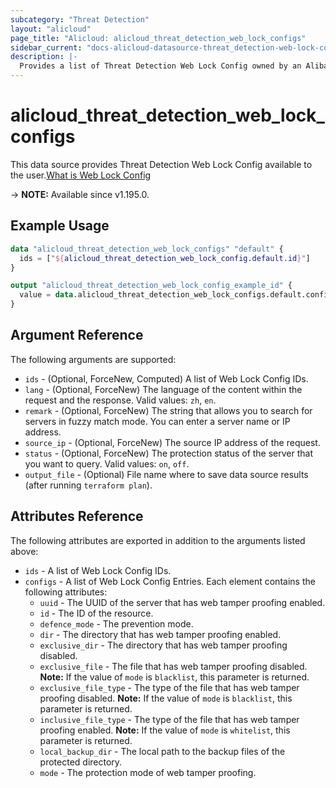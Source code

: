 ```yaml
---
subcategory: "Threat Detection"
layout: "alicloud"
page_title: "Alicloud: alicloud_threat_detection_web_lock_configs"
sidebar_current: "docs-alicloud-datasource-threat_detection-web-lock-configs"
description: |-
  Provides a list of Threat Detection Web Lock Config owned by an Alibaba Cloud account.
---
```


# alicloud_threat_detection_web_lock_configs

This data source provides Threat Detection Web Lock Config available to the user.[What is Web Lock Config](https://www.alibabacloud.com/help/en/security-center/latest/api-sas-2018-12-03-describeweblockconfiglist)

-> **NOTE:** Available since v1.195.0.

## Example Usage

```terraform
data "alicloud_threat_detection_web_lock_configs" "default" {
  ids = ["${alicloud_threat_detection_web_lock_config.default.id}"]
}

output "alicloud_threat_detection_web_lock_config_example_id" {
  value = data.alicloud_threat_detection_web_lock_configs.default.configs.0.id
}
```

## Argument Reference

The following arguments are supported:
* `ids` - (Optional, ForceNew, Computed) A list of Web Lock Config IDs.
* `lang` - (Optional, ForceNew) The language of the content within the request and the response. Valid values: `zh`, `en`.
* `remark` - (Optional, ForceNew) The string that allows you to search for servers in fuzzy match mode. You can enter a server name or IP address.
* `source_ip` - (Optional, ForceNew) The source IP address of the request.
* `status` - (Optional, ForceNew) The protection status of the server that you want to query. Valid values: `on`, `off`.
* `output_file` - (Optional) File name where to save data source results (after running `terraform plan`).


## Attributes Reference

The following attributes are exported in addition to the arguments listed above:
* `ids` - A list of Web Lock Config IDs.
* `configs` - A list of Web Lock Config Entries. Each element contains the following attributes:
  * `uuid` - The UUID of the server that has web tamper proofing enabled.
  * `id` - The ID of the resource.
  * `defence_mode` - The prevention mode.
  * `dir` - The directory that has web tamper proofing enabled.
  * `exclusive_dir` - The directory that has web tamper proofing disabled.
  * `exclusive_file` - The file that has web tamper proofing disabled. **Note:** If the value of `mode` is `blacklist`, this parameter is returned.
  * `exclusive_file_type` - The type of the file that has web tamper proofing disabled. **Note:** If the value of `mode` is `blacklist`, this parameter is returned.
  * `inclusive_file_type` - The type of the file that has web tamper proofing enabled. **Note:** If the value of `mode` is `whitelist`, this parameter is returned.
  * `local_backup_dir` - The local path to the backup files of the protected directory.
  * `mode` - The protection mode of web tamper proofing. 
